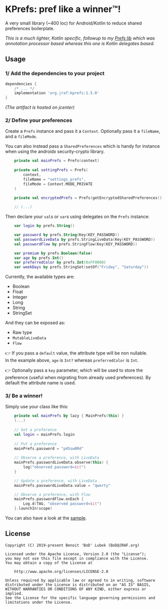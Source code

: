 # KPrefs: pref like a winner™!

A very small library (~400 loc) for Android/Kotlin to reduce
shared preferences boilerplate.

_This is a much lighter, Kotlin specific, followup to my [Prefs lib](https://github.com/BoD/android-prefs)
which was annotation processor based whereas this one is
Kotlin delegates based._

## Usage
### 1/ Add the dependencies to your project

```groovy
dependencies {
    /* ... */
    implementation 'org.jraf:kprefs:1.5.0'
}
```
_(The artifact is hosted on jcenter)_

### 2/ Define your preferences
Create a `Prefs` instance and pass it a `Context`.  Optionally pass it a `fileName`, and a `fileMode`.

You can also instead pass a `SharedPreferences` which is handy for instance when using the androidx security-crypto library.

```kotlin
    private val mainPrefs = Prefs(context)
    
    private val settingPrefs = Prefs(
        context,
        fileName = "settings_prefs",
        fileMode = Context.MODE_PRIVATE
    )

    private val encryptedPrefs = Prefs(getEncryptedSharedPreferences())
    
    // (...)
```

Then declare your `val`s or `var`s using delegates on the `Prefs` instance:

```kotlin
    var login by prefs.String()

    var password by prefs.String(Key(KEY_PASSWORD))
    val passwordLiveData by prefs.StringLiveData(Key(KEY_PASSWORD))
    val passwordFlow by prefs.StringFlow(Key(KEY_PASSWORD))

    var premium by prefs.Boolean(false)
    var age by prefs.Int()
    var preferredColor by prefs.Int(0xFF0000)
    var weekDays by prefs.StringSet(setOf("Friday", "Saturday"))
```

Currently, the available types are:
- Boolean
- Float
- Integer
- Long
- String
- StringSet

And they can be exposed as:
- Raw type
- `MutableLiveData`
- `Flow`

👉 If you pass a `default` value, the attribute type will be non nullable.<br>
In the example above, `age` is `Int?` whereas `preferredColor` is `Int`.

👉 Optionally pass a `key` parameter, which will be used
to store the preference (useful when migrating from already used preferences).
By default the attribute name is used.

### 3/ Be a winner!
Simply use your class like this:
```kotlin
    private val mainPrefs by lazy { MainPrefs(this) }
    (...)
    
    // Get a preference
    val login = mainPrefs.login
    
    // Put a preference
    mainPrefs.password = "p4Ssw0Rd"
    
    // Observe a preference, with LiveData
    mainPrefs.passwordLiveData.observe(this) {
        log("observed password=$it")
    }

    // Update a preference, with LiveData
    mainPrefs.passwordLiveData.value = "qwerty"

    // Observe a preference, with Flow
    mainPrefs.passwordFlow.onEach {
        Log.d(TAG, "observed password=$it")
    }.launchIn(scope)
```

You can also have a look at the [sample](sample/).

## License

```
Copyright (C) 2019-present Benoit 'BoD' Lubek (BoD@JRAF.org)

Licensed under the Apache License, Version 2.0 (the "License");
you may not use this file except in compliance with the License.
You may obtain a copy of the License at

    http://www.apache.org/licenses/LICENSE-2.0

Unless required by applicable law or agreed to in writing, software
distributed under the License is distributed on an "AS IS" BASIS,
WITHOUT WARRANTIES OR CONDITIONS OF ANY KIND, either express or implied.
See the License for the specific language governing permissions and
limitations under the License.
```
